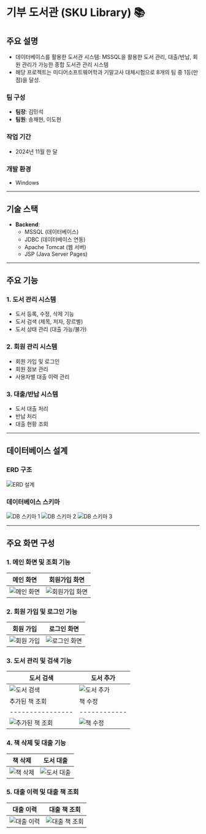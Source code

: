 # 기부 도서관 (SKU Library) 📚

## 주요 설명
- 데이터베이스를 활용한 도서관 시스템: MSSQL을 활용한 도서 관리, 대출/반납, 회원 관리가 가능한 종합 도서관 관리 시스템
- 해당 프로젝트는 미디어소프트웨어학과 기말고사 대체시험으로 8개의 팀 중 1등(만점)을 달성.

### 팀 구성
- **팀장**: 김민석
- **팀원**: 송채현, 이도현

### 작업 기간
- 2024년 11월 한 달

### 개발 환경
- Windows

---

## 기술 스택
- **Backend**:
  - MSSQL (데이터베이스)
  - JDBC (데이터베이스 연동)
  - Apache Tomcat (웹 서버)
  - JSP (Java Server Pages)

---

## 주요 기능

### 1. 도서 관리 시스템
- 도서 등록, 수정, 삭제 기능
- 도서 검색 (제목, 저자, 장르별)
- 도서 상태 관리 (대출 가능/불가)

### 2. 회원 관리 시스템
- 회원 가입 및 로그인
- 회원 정보 관리
- 사용자별 대출 이력 관리

### 3. 대출/반납 시스템
- 도서 대출 처리
- 반납 처리
- 대출 현황 조회

---

## 데이터베이스 설계

### ERD 구조
![ERD 설계](https://github.com/user-attachments/assets/c45b4547-efb8-4b18-a0ed-41eeddc08e39)

### 데이터베이스 스키마
![DB 스키마 1](https://github.com/user-attachments/assets/06571362-2d76-4377-8780-cad53eb15bc3)
![DB 스키마 2](https://github.com/user-attachments/assets/cd9a1198-ec35-4172-b269-ea73cd46ac60)
![DB 스키마 3](https://github.com/user-attachments/assets/5b6c0850-3eec-4964-b153-c933f3ef33ce)

---

## 주요 화면 구성

### 1. 메인 화면 및 조회 기능
| 메인 화면 | 회원가입 화면 |
|-----------|----------------|
| ![메인 화면](https://github.com/user-attachments/assets/6bf7c99f-46b6-46cb-b554-8b1080ed4b26) | ![회원가입 화면](https://github.com/user-attachments/assets/signup.jpg) |

### 2. 회원 가입 및 로그인 기능
| 회원 가입 | 로그인 화면 |
|-----------|--------------|
| ![회원 가입](https://github.com/user-attachments/assets/55ce6f97-dbd3-4ad5-b0ed-7c1a83b7070b) | ![로그인 화면](htps://github.com/user-attachments/assets/1f512b21-080c-4612-a607-23903474e286) |

### 3. 도서 관리 및 검색 기능
| 도서 검색 | 도서 추가 |
|-----------|------------|
| ![도서 검색](https://github.com/user-attachments/assets/748f684b-d80c-407f-a719-de0b5e57dab1) | ![도서 추가](https://github.com/user-attachments/assets/e2a93ad7-d971-4eb7-bd1c-c6a7af601108) |
| 추가된 책 조회 | 책 수정 |
|----------------|------------|
| ![추가된 책 조회](https://github.com/user-attachments/assets/63eab0bb-17d7-4e97-8026-0aa6cbeb5bbc) | ![책 수정](https://github.com/user-attachments/assets/ca1c4ed8-b6e5-4ffa-b266-b99208332088) |

### 4. 책 삭제 및 대출 기능
| 책 삭제 | 도서 대출 |
|---------|-----------|
| ![책 삭제](https://github.com/user-attachments/assets/4dc13413-bb3b-4e37-8e29-e27aac794893) | ![도서 대출](https://github.com/user-attachments/assets/e2b428c1-3406-42b1-a526-14b90fd9bbad) |

### 5. 대출 이력 및 대출 책 조회
| 대출 이력 | 대출 책 조회 |
|-----------|--------------|
| ![대출 이력](https://github.com/user-attachments/assets/98e2ef43-6e9d-4ad4-8728-3ac484ac6545) | ![대출 책 조회](https://github.com/user-attachments/assets/57a86683-caf0-4305-b670-8196e227d8c9) |
